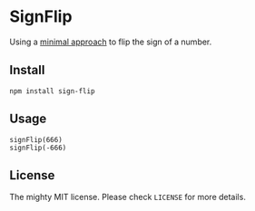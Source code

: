 # SignFlip

Using a [minimal approach](https://www.reddit.com/r/shittyprogramming/comments/7n35m7/how_to_flip_the_sign_of_a_number_a_minimal/) to flip the sign of a number.

## Install 

```
npm install sign-flip
```

## Usage

```
signFlip(666)
signFlip(-666)
```

## License

The mighty MIT license. Please check `LICENSE` for more details.